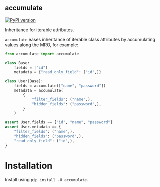 accumulate
----------

[![PyPI version](https://badge.fury.io/py/accumulate.svg)](https://badge.fury.io/py/accumulate)

Inheritance for iterable attributes.

`accumulate` eases inheritance of iterable class attributes by accumulating values along the MRO, for example:

```python
from accumulate import accumulate

class Base:
    fields = ["id"]
    metadata = {"read_only_field": ("id",)}

class User(Base):
    fields = accumulate(["name", "password"])
    metadata = accumulate(
        {
            "filter_fields": ("name",),
            "hidden_fields": ("password",),
        }
    )

assert User.fields == ["id", "name", "password"]
assert User.metadata == {
    "filter_fields": ("name",),
    "hidden_fields": ("password",),
    "read_only_field": ("id",),
}
```

# Installation

Install using `pip install -U accumulate`.
